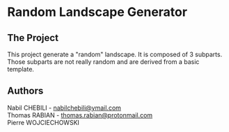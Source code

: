 # Random Landscape Generator

## The Project

This project generate a "random" landscape. It is composed of 3 subparts. Those subparts are not really random and are derived from a basic template.

## Authors

Nabil CHEBILI - nabilchebili@ymail.com\
Thomas RABIAN - thomas.rabian@protonmail.com\
Pierre WOJCIECHOWSKI
